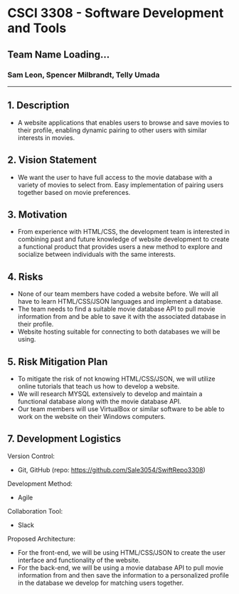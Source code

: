 # CSCI 3308 - Software Development and Tools
## Team Name Loading...
### Sam Leon, Spencer Milbrandt, Telly Umada
***

## 1. Description
* A website applications that enables users to browse and save movies to their profile, enabling dynamic pairing to other users with similar interests in movies.

## 2. Vision Statement 
* We want the user to have full access to the movie database with a variety of movies to select from. Easy implementation of pairing users together based on movie preferences.

## 3. Motivation 
* From experience with HTML/CSS, the development team is interested in combining past and future knowledge of website development to create a functional product that provides users a new 
method to explore and socialize between individuals with the same interests.

## 4. Risks
* None of our team members have coded a website before. We will all have to learn HTML/CSS/JSON languages and implement a database. 
* The team needs to find a suitable movie database API to pull movie information from and be able to save it with the associated database in their profile.
* Website hosting suitable for connecting to both databases we will be using.


## 5. Risk Mitigation Plan 
* To mitigate the risk of not knowing HTML/CSS/JSON, we will utilize online tutorials that teach us how to develop a website. 
* We will research MYSQL extensively to develop and maintain a functional database along with the movie database API.
* Our team members will use VirtualBox or similar software to be able to work on the website on their Windows computers.

## 7. Development Logistics 
Version Control: 
* Git, GitHub (repo: https://github.com/Sale3054/SwiftRepo3308)

Development Method: 
* Agile

Collaboration Tool: 
* Slack 

Proposed Architecture: 
* For the front-end, we will be using HTML/CSS/JSON to create the user interface and functionality of the website. 
* For the back-end, we will be using a movie database API to pull movie information from and then save the information to a personalized profile in the
database we develop for matching users together.